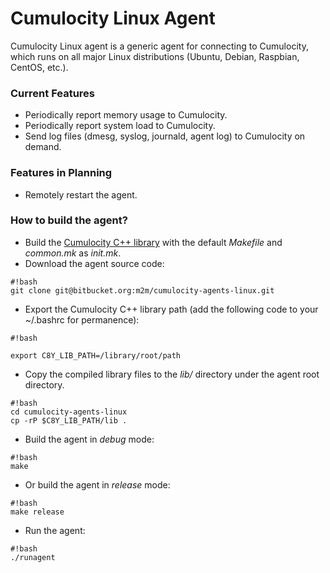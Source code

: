 # Cumulocity Linux Agent #

Cumulocity Linux agent is a generic agent for connecting to Cumulocity, which runs on all major Linux distributions (Ubuntu, Debian, Raspbian, CentOS, etc.).

### Current Features ###

* Periodically report memory usage to Cumulocity.
* Periodically report system load to Cumulocity.
* Send log files (dmesg, syslog, journald, agent log) to Cumulocity on demand.

### Features in Planning ###
* Remotely restart the agent.

### How to build the agent? ###

* Build the [Cumulocity C++ library](https://bitbucket.org/m2m/cumulocity-sdk-c) with the default *Makefile* and *common.mk* as *init.mk*.
* Download the agent source code:

```
#!bash
git clone git@bitbucket.org:m2m/cumulocity-agents-linux.git

```

* Export the Cumulocity C++ library path (add the following code to your ~/.bashrc for permanence):

```
#!bash

export C8Y_LIB_PATH=/library/root/path
```
* Copy the compiled library files to the *lib/* directory under the agent root directory.

```
#!bash
cd cumulocity-agents-linux
cp -rP $C8Y_LIB_PATH/lib .
```

* Build the agent in *debug* mode:

```
#!bash
make
```
* Or build the agent in *release* mode:

```
#!bash
make release
```

* Run the agent:

```
#!bash
./runagent
```